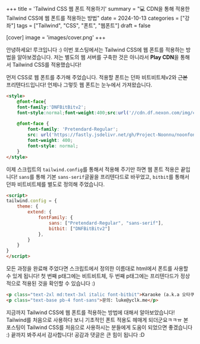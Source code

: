 +++
title = 'Tailwind CSS 웹 폰트 적용하기'
summary = "💻 CDN을 통해 적용한 Tailwind CSS에 웹 폰트를 적용하는 방법"
date = 2024-10-13
categories = ["강좌"]
tags = ["Tailwind", "CSS", "폰트", "웹폰트"]
draft = false

[cover]
image = 'images/cover.png'
+++

안녕하세요! 루크입니다 :) 이번 포스팅에서는 Tailwind CSS에 웹 폰트를 적용하는 방법을 알아보겠습니다. 저는 별도의 웹 서버를 구축한 것은 아니라서 **Play CDN**을 통해서 Tailwind CSS를 적용했습니다!

먼저 CSS로 웹 폰트를 추가해 주었습니다. 적용할 폰트는 던파 비트비트체v2와 ~~근본~~ 프리텐다드입니다! 언제나 그렇듯 웹 폰트는 눈누에서 가져왔습니다.

```html
<style>
	@font-face{
	font-family:'DNFBitBitv2';
	font-style:normal;font-weight:400;src:url('//cdn.df.nexon.com/img/common/font/DNFBitBitv2.otf')format('opentype')}
	
    @font-face {
        font-family: 'Pretendard-Regular';
        src: url('https://fastly.jsdelivr.net/gh/Project-Noonnu/noonfonts_2107@1.1/Pretendard-Regular.woff') format('woff');
        font-weight: 400;
        font-style: normal;
    }
</style>
```

이제 스크립트의 `tailwind.config`를 통해서 적용해 주기만 하면 웹 폰트 적용은 끝입니다! `sans`를 통해 기본 `sans-serif`글꼴을 프리텐다드로 바꾸었고, `bitbit`를 통해서 던파 비트비트체를 별도로 정의해 주었습니다.

```html
<script>
tailwind.config = {
    theme: {
	    extend: {
	        fontFamily: {
	            sans: ["Pretendard-Regular", "sans-serif"], 
	            bitbit: ["DNFBitBitv2"]
	        },
	    }
    }
}
</script>
```

모든 과정을 완료해 주었다면 스크립트에서 정의한 이름대로 html에서 폰트를 사용할 수 있게 됩니다!
첫 번째 p태그에는 비트비트체, 두 번째 p태그에는 프리텐다드가 정상적으로 적용된 것을 확인할 수 있습니다 :)

```html
<p class="text-2xl md:text-3xl italic font-bitbit">Karaoke (a.k.a 오타쿠 노래방 리스트)</p>
<p class="text-base pb-4 font-sans">문의: luke@yclk.me</p>
```

지금까지 Tailwind CSS에 웹 폰트를 적용하는 방법에 대해서 알아보았습니다! Tailwind를 처음으로 사용하다 보니 기초적인 폰트 적용도 헤매게 되더군요ㅋㅋㅠ 본 포스팅이 Tailwind CSS를 처음으로 사용하시는 분들에게 도움이 되었으면 좋겠습니다 :) 끝까지 봐주셔서 감사합니다! 공감과 댓글은 큰 힘이 됩니다 :D